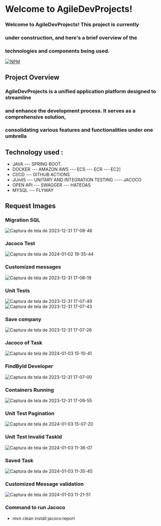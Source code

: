 # Welcome to AgileDevProjects!

### Welcome to AgileDevProjects! This project is currently 
### under construction, and here's a brief overview of the 
### technologies and components being used.

[![NPM](https://img.shields.io/npm/l/react)](https://github.com/JoelMaciel/Product-Catalog/blob/readm/LICENCE)

## Project Overview
### AgileDevProjects is a unified application platform designed to streamline
### and enhance the development process. It serves as a comprehensive solution,
### consolidating various features and functionalities under one umbrella

## Technology used :
-  JAVA --- SPRING BOOT.
-  DOCKER --- AMAZON AWS --- ECS --- ECR --- EC2]
-  CI/CD  ---   GITHUB ACTIONS
-  JUnit5 ---  UNITARY AND INTEGRATION TESTING ----  JACOCO
-  OPEN API --- SWAGGER --- HATEOAS
-  MYSQL --- FLYWAY

## Request Images

### Migration SQL

![Captura de tela de 2023-12-31 17-08-46](https://github.com/JoelMaciel/AGILE-DEVELOPERS-PRJECTS/assets/77079093/0ef40c25-68b9-4ca6-8148-c424e65b2536)

### Jacoco Test

![Captura de tela de 2024-01-02 19-35-44](https://github.com/JoelMaciel/AGILE-DEVELOPERS-PRJECTS/assets/77079093/dd6ea534-3c96-4e18-a742-4dbfaf04a14b)

### Customized messages
![Captura de tela de 2023-12-31 17-08-19](https://github.com/JoelMaciel/AGILE-DEVELOPERS-PRJECTS/assets/77079093/05d89b64-542f-472e-979d-2bbc4d0f1a2a)

### Unit Tests
![Captura de tela de 2023-12-31 17-07-49](https://github.com/JoelMaciel/AGILE-DEVELOPERS-PRJECTS/assets/77079093/090e030a-66d6-4400-991f-ce724271d276)
![Captura de tela de 2023-12-31 17-07-43](https://github.com/JoelMaciel/AGILE-DEVELOPERS-PRJECTS/assets/77079093/e2e380db-2e5f-4386-8ae5-dd92f8d17d2f)

### Save company
![Captura de tela de 2023-12-31 17-07-26](https://github.com/JoelMaciel/AGILE-DEVELOPERS-PRJECTS/assets/77079093/821bc3a2-a952-4bff-b2a7-928d1cd39144)

### Jacoco of Task
![Captura de tela de 2024-01-03 15-10-41](https://github.com/JoelMaciel/AGILE-DEVELOPERS-PRJECTS/assets/77079093/c4ccf0b1-04e1-47b5-9125-93d468a650b0)

### FindById Developer
![Captura de tela de 2023-12-31 17-07-00](https://github.com/JoelMaciel/AGILE-DEVELOPERS-PRJECTS/assets/77079093/ed201e7e-ee11-472b-b0f1-bad9f03e1c9f)

### Containers Running
![Captura de tela de 2023-12-31 17-09-55](https://github.com/JoelMaciel/AGILE-DEVELOPERS-PRJECTS/assets/77079093/f30c9ba2-6304-4638-baaf-a2b435446715)
### Unit Test Pagination
![Captura de tela de 2024-01-03 15-07-20](https://github.com/JoelMaciel/AGILE-DEVELOPERS-PRJECTS/assets/77079093/dad3a2c7-4db2-4a22-95b6-12506b707e97)
 ### Unit Test Invalid TaskId
![Captura de tela de 2024-01-03 11-36-07](https://github.com/JoelMaciel/AGILE-DEVELOPERS-PRJECTS/assets/77079093/0a06f90c-038a-4985-b6be-500fd63682d6)

### Saved Task
![Captura de tela de 2024-01-03 11-35-45](https://github.com/JoelMaciel/AGILE-DEVELOPERS-PRJECTS/assets/77079093/41332b22-7c6d-4c21-9629-d4b85d2ccfb8)

### Customized Message validation 
![Captura de tela de 2024-01-03 11-21-51](https://github.com/JoelMaciel/AGILE-DEVELOPERS-PRJECTS/assets/77079093/12071d99-daa2-4cfd-bce6-464cecf942c7)

### Command to run Jacoco
- mvn clean install jacoco:report
